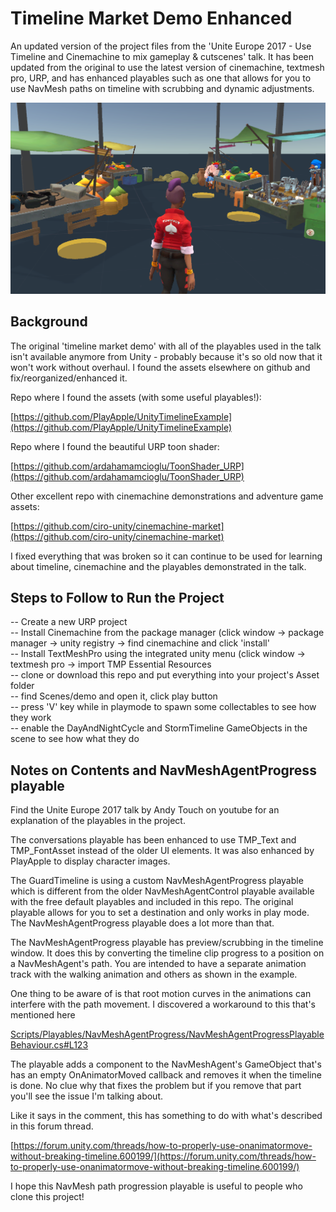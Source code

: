 # Timeline Market Demo Enhanced  

An updated version of the project files from the 'Unite Europe 2017 - Use Timeline and Cinemachine to mix gameplay & cutscenes' talk. It has been updated from the original to use the latest version of cinemachine, textmesh pro, URP, and has enhanced playables such as one that allows for you to use NavMesh paths on timeline with scrubbing and dynamic adjustments.   

![market demo screenshot](.github/market_demo_screenshot.png?raw=true "market demo screenshot")  

## Background  

The original 'timeline market demo' with all of the playables used in the talk isn't available anymore from Unity - probably because it's so old now that it won't work without overhaul. I found the assets elsewhere on github and fix/reorganized/enhanced it.  

Repo where I found the assets (with some useful playables!):  

[https://github.com/PlayApple/UnityTimelineExample](https://github.com/PlayApple/UnityTimelineExample)    

Repo where I found the beautiful URP toon shader:  

[https://github.com/ardahamamcioglu/ToonShader_URP](https://github.com/ardahamamcioglu/ToonShader_URP)  

Other excellent repo with cinemachine demonstrations and adventure game assets:  

[https://github.com/ciro-unity/cinemachine-market](https://github.com/ciro-unity/cinemachine-market)  

I fixed everything that was broken so it can continue to be used for learning about timeline, cinemachine and the playables demonstrated in the talk.  

## Steps to Follow to Run the Project  

-- Create a new URP project  
-- Install Cinemachine from the package manager (click window -> package manager -> unity registry -> find cinemachine and click 'install'  
-- Install TextMeshPro using the integrated unity menu (click window -> textmesh pro -> import TMP Essential Resources  
-- clone or download this repo and put everything into your project's Asset folder  
-- find Scenes/demo and open it, click play button  
-- press 'V' key while in playmode to spawn some collectables to see how they work  
-- enable the DayAndNightCycle and StormTimeline GameObjects in the scene to see how what they do  

## Notes on Contents and NavMeshAgentProgress playable  

Find the Unite Europe 2017 talk by Andy Touch on youtube for an explanation of the playables in the project.    
   
The conversations playable has been enhanced to use TMP_Text and TMP_FontAsset instead of the older UI elements. It was also enhanced by PlayApple to display character images.  

The GuardTimeline is using a custom NavMeshAgentProgress playable which is different from the older NavMeshAgentControl playable available with the free default playables and included in this repo. The original playable allows for you to set a destination and only works in play mode. The NavMeshAgentProgress playable does a lot more than that.  

The NavMeshAgentProgress playable has preview/scrubbing in the timeline window. It does this by converting the timeline clip progress to a position on a NavMeshAgent's path. You are intended to have a separate animation track with the walking animation and others as shown in the example.  

One thing to be aware of is that root motion curves in the animations can interfere with the path movement. I discovered a workaround to this that's mentioned here  

[Scripts/Playables/NavMeshAgentProgress/NavMeshAgentProgressPlayableBehaviour.cs#L123](Scripts/Playables/NavMeshAgentProgress/NavMeshAgentProgressPlayableBehaviour.cs#L123)    

The playable adds a component to the NavMeshAgent's GameObject that's has an empty OnAnimatorMoved callback and removes it when the timeline is done. No clue why that fixes the problem but if you remove that part you'll see the issue I'm talking about.    

Like it says in the comment, this has something to do with what's described in this forum thread.  

[https://forum.unity.com/threads/how-to-properly-use-onanimatormove-without-breaking-timeline.600199/](https://forum.unity.com/threads/how-to-properly-use-onanimatormove-without-breaking-timeline.600199/)  

I hope this NavMesh path progression playable is useful to people who clone this project!  

